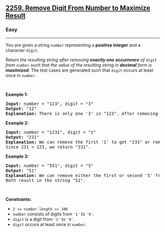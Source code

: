 <h2><a href="https://leetcode.com/problems/remove-digit-from-number-to-maximize-result/">2259. Remove Digit From Number to Maximize Result</a></h2><h3>Easy</h3><hr><div><p>You are given a string <code>number</code> representing a <strong>positive integer</strong> and a character <code>digit</code>.</p>

<p>Return <em>the resulting string after removing <strong>exactly one occurrence</strong> of </em><code>digit</code><em> from </em><code>number</code><em> such that the value of the resulting string in <strong>decimal</strong> form is <strong>maximized</strong></em>. The test cases are generated such that <code>digit</code> occurs at least once in <code>number</code>.</p>

<p>&nbsp;</p>
<p><strong>Example 1:</strong></p>

<pre><strong>Input:</strong> number = "123", digit = "3"
<strong>Output:</strong> "12"
<strong>Explanation:</strong> There is only one '3' in "123". After removing '3', the result is "12".
</pre>

<p><strong>Example 2:</strong></p>

<pre><strong>Input:</strong> number = "1231", digit = "1"
<strong>Output:</strong> "231"
<strong>Explanation:</strong> We can remove the first '1' to get "231" or remove the second '1' to get "123".
Since 231 &gt; 123, we return "231".
</pre>

<p><strong>Example 3:</strong></p>

<pre><strong>Input:</strong> number = "551", digit = "5"
<strong>Output:</strong> "51"
<strong>Explanation:</strong> We can remove either the first or second '5' from "551".
Both result in the string "51".
</pre>

<p>&nbsp;</p>
<p><strong>Constraints:</strong></p>

<ul>
	<li><code>2 &lt;= number.length &lt;= 100</code></li>
	<li><code>number</code> consists of digits from <code>'1'</code> to <code>'9'</code>.</li>
	<li><code>digit</code> is a digit from <code>'1'</code> to <code>'9'</code>.</li>
	<li><code>digit</code> occurs at least once in <code>number</code>.</li>
</ul>
</div>
